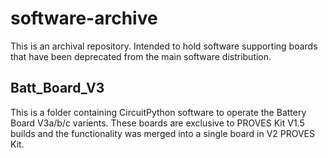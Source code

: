 # software-archive
This is an archival repository. Intended to hold software supporting boards that have been deprecated from the main software distribution.

## Batt_Board_V3
This is a folder containing CircuitPython software to operate the Battery Board V3a/b/c varients. These boards are exclusive to PROVES Kit V1.5 builds and the functionality was merged into a single board in V2 PROVES Kit. 